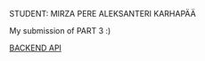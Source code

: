 STUDENT: MIRZA PERE ALEKSANTERI KARHAPÄÄ

My submission of PART 3 :)

[BACKEND API](https://alekarhis-phonebook-backend.fly.dev/)
